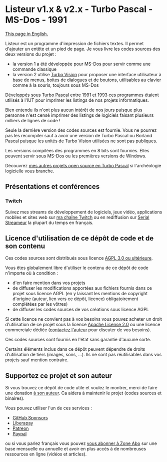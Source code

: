 # Listeur v1.x & v2.x - Turbo Pascal - MS-Dos - 1991

[This page in English.](README.md)

Listeur est un programme d'impression de fichiers textes. Il permet d'ajouter un entête et un pied de page. Je vous livre les codes sources des deux versions du projet :

* la version 1 a été développée pour MS-Dos pour servir comme une commande classique
* la version 2 utilise [Turbo Vision](https://fr.wikipedia.org/wiki/Turbo_Vision) pour proposer une interface utilisateur à base de menus, boites de dialogues et de boutons, utilisables au clavier comme à la souris, toujours sous MS-Dos

Développés sous [Turbo Pascal](https://fr.wikipedia.org/wiki/Turbo_Pascal) entre 1991 et 1993 ces programmes étaient utilisés à l'IUT pour imprimer les listings de nos projets informatiques.

Bien entendu ils n'ont plus aucun intérêt de nos jours puisque plus personne n'est censé imprimer des listings de logiciels faisant plusieurs milliers de lignes de code !

Seule la dernière version des codes sources est fournie. Vous ne pourrez pas les recompiler sauf à avoir une version de Turbo Pascal ou Borland Pascal puisque les unités de Turbo Vision utilisées ne sont pas publiques.

Les versions compilées des programmes en 8 bits sont fournies. Elles peuvent servir sous MS-Dos ou les premières versions de Windows.

Découvrez [mes autres projets open source en Turbo Pascal](https://github.com/DeveloppeurPascal?tab=repositories&q=TurboPascal&type=&language=&sort=) si l'archéologie logicielle vous branche.

## Présentations et conférences

### Twitch

Suivez mes streams de développement de logiciels, jeux vidéo, applications mobiles et sites web sur [ma chaîne Twitch](https://www.twitch.tv/patrickpremartin) ou en rediffusion sur [Serial Streameur](https://serialstreameur.fr) la plupart du temps en français.

## Licence d'utilisation de ce dépôt de code et de son contenu

Ces codes sources sont distribués sous licence [AGPL 3.0 ou ultérieure](https://choosealicense.com/licenses/agpl-3.0/).

Vous êtes globalement libre d'utiliser le contenu de ce dépôt de code n'importe où à condition :
* d'en faire mention dans vos projets
* de diffuser les modifications apportées aux fichiers fournis dans ce projet sous licence AGPL (en y laissant les mentions de copyright d'origine (auteur, lien vers ce dépôt, licence) obligatoirement complétées par les vôtres)
* de diffuser les codes sources de vos créations sous licence AGPL

Si cette licence ne convient pas à vos besoins vous pouvez acheter un droit d'utilisation de ce projet sous la licence [Apache License 2.0](https://choosealicense.com/licenses/apache-2.0/) ou une licence commerciale dédiée ([contactez l'auteur](https://developpeur-pascal.fr/nous-contacter.php) pour discuter de vos besoins).

Ces codes sources sont fournis en l'état sans garantie d'aucune sorte.

Certains éléments inclus dans ce dépôt peuvent dépendre de droits d'utilisation de tiers (images, sons, ...). Ils ne sont pas réutilisables dans vos projets sauf mention contraire.

## Supportez ce projet et son auteur

Si vous trouvez ce dépôt de code utile et voulez le montrer, merci de faire une donation [à son auteur](https://github.com/DeveloppeurPascal). Ca aidera à maintenir le projet (codes sources et binaires).

Vous pouvez utiliser l'un de ces services :

* [GitHub Sponsors](https://github.com/sponsors/DeveloppeurPascal)
* [Liberapay](https://liberapay.com/PatrickPremartin)
* [Patreon](https://www.patreon.com/patrickpremartin)
* [Paypal](https://www.paypal.com/paypalme/patrickpremartin)

ou si vous parlez français vous pouvez [vous abonner à Zone Abo](https://zone-abo.fr/nos-abonnements.php) sur une base mensuelle ou annuelle et avoir en plus accès à de nombreuses ressources en ligne (vidéos et articles).
